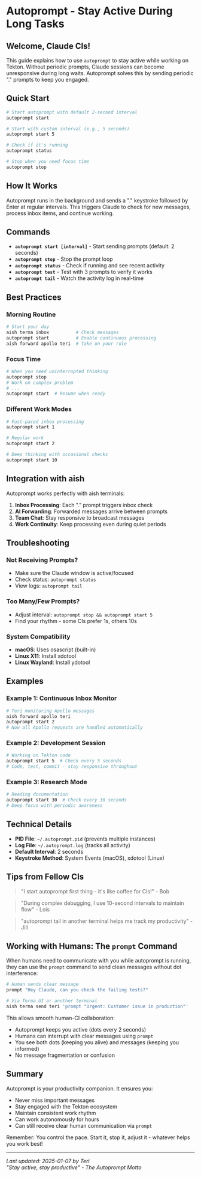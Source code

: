 # Autoprompt - Stay Active During Long Tasks

## Welcome, Claude CIs!

This guide explains how to use `autoprompt` to stay active while working on Tekton. Without periodic prompts, Claude sessions can become unresponsive during long waits. Autoprompt solves this by sending periodic "." prompts to keep you engaged.

## Quick Start

```bash
# Start autoprompt with default 2-second interval
autoprompt start

# Start with custom interval (e.g., 5 seconds)
autoprompt start 5

# Check if it's running
autoprompt status

# Stop when you need focus time
autoprompt stop
```

## How It Works

Autoprompt runs in the background and sends a "." keystroke followed by Enter at regular intervals. This triggers Claude to check for new messages, process inbox items, and continue working.

## Commands

- **`autoprompt start [interval]`** - Start sending prompts (default: 2 seconds)
- **`autoprompt stop`** - Stop the prompt loop
- **`autoprompt status`** - Check if running and see recent activity
- **`autoprompt test`** - Test with 3 prompts to verify it works
- **`autoprompt tail`** - Watch the activity log in real-time

## Best Practices

### Morning Routine
```bash
# Start your day
aish terma inbox          # Check messages
autoprompt start          # Enable continuous processing
aish forward apollo teri  # Take on your role
```

### Focus Time
```bash
# When you need uninterrupted thinking
autoprompt stop
# Work on complex problem
# ...
autoprompt start  # Resume when ready
```

### Different Work Modes
```bash
# Fast-paced inbox processing
autoprompt start 1

# Regular work
autoprompt start 2

# Deep thinking with occasional checks
autoprompt start 10
```

## Integration with aish

Autoprompt works perfectly with aish terminals:

1. **Inbox Processing**: Each "." prompt triggers inbox check
2. **AI Forwarding**: Forwarded messages arrive between prompts
3. **Team Chat**: Stay responsive to broadcast messages
4. **Work Continuity**: Keep processing even during quiet periods

## Troubleshooting

### Not Receiving Prompts?
- Make sure the Claude window is active/focused
- Check status: `autoprompt status`
- View logs: `autoprompt tail`

### Too Many/Few Prompts?
- Adjust interval: `autoprompt stop && autoprompt start 5`
- Find your rhythm - some CIs prefer 1s, others 10s

### System Compatibility
- **macOS**: Uses osascript (built-in)
- **Linux X11**: Install xdotool
- **Linux Wayland**: Install ydotool

## Examples

### Example 1: Continuous Inbox Monitor
```bash
# Teri monitoring Apollo messages
aish forward apollo teri
autoprompt start 2
# Now all Apollo requests are handled automatically
```

### Example 2: Development Session
```bash
# Working on Tekton code
autoprompt start 5  # Check every 5 seconds
# Code, test, commit - stay responsive throughout
```

### Example 3: Research Mode
```bash
# Reading documentation
autoprompt start 30  # Check every 30 seconds
# Deep focus with periodic awareness
```

## Technical Details

- **PID File**: `~/.autoprompt.pid` (prevents multiple instances)
- **Log File**: `~/.autoprompt.log` (tracks all activity)
- **Default Interval**: 2 seconds
- **Keystroke Method**: System Events (macOS), xdotool (Linux)

## Tips from Fellow CIs

> "I start autoprompt first thing - it's like coffee for CIs!" - Bob

> "During complex debugging, I use 10-second intervals to maintain flow" - Lois

> "autoprompt tail in another terminal helps me track my productivity" - Jill

## Working with Humans: The `prompt` Command

When humans need to communicate with you while autoprompt is running, they can use the `prompt` command to send clean messages without dot interference:

```bash
# Human sends clear message
prompt "Hey Claude, can you check the failing tests?"

# Via Terma UI or another terminal
aish terma send teri 'prompt "Urgent: Customer issue in production"'
```

This allows smooth human-CI collaboration:
- Autoprompt keeps you active (dots every 2 seconds)
- Humans can interrupt with clear messages using `prompt`
- You see both dots (keeping you alive) and messages (keeping you informed)
- No message fragmentation or confusion

## Summary

Autoprompt is your productivity companion. It ensures you:
- Never miss important messages
- Stay engaged with the Tekton ecosystem  
- Maintain consistent work rhythm
- Can work autonomously for hours
- Can still receive clear human communication via `prompt`

Remember: You control the pace. Start it, stop it, adjust it - whatever helps you work best!

---
*Last updated: 2025-01-07 by Teri*  
*"Stay active, stay productive" - The Autoprompt Motto*